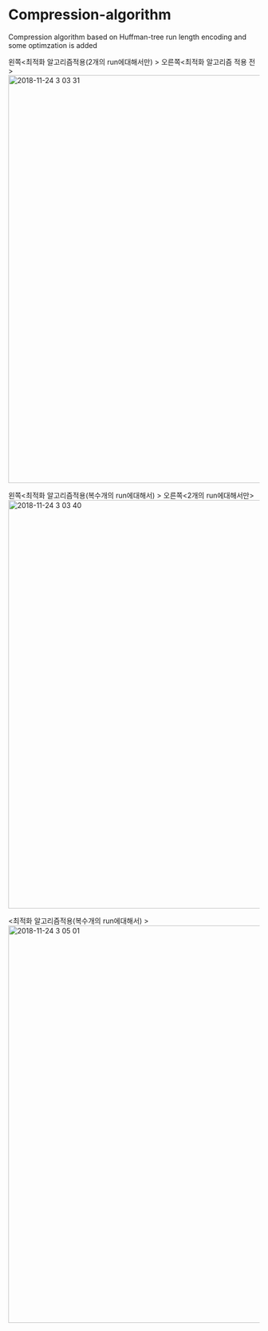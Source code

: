# Compression-algorithm
Compression algorithm based on Huffman-tree run length encoding and some optimzation is added

왼쪽<최적화 알고리즘적용(2개의 run에대해서만) > 오른쪽<최적화 알고리즘 적용 전>
<img width="816" alt="2018-11-24 3 03 31" src="https://user-images.githubusercontent.com/12508269/48956389-1918f900-ef96-11e8-9975-809faea9dab8.png">

왼쪽<최적화 알고리즘적용(복수개의 run에대해서) > 오른쪽<2개의 run에대해서만>
<img width="817" alt="2018-11-24 3 03 40" src="https://user-images.githubusercontent.com/12508269/48956374-07cfec80-ef96-11e8-89f0-91094e627720.png">

<최적화 알고리즘적용(복수개의 run에대해서) > 
<img width="795" alt="2018-11-24 3 05 01" src="https://user-images.githubusercontent.com/12508269/48956370-0272a200-ef96-11e8-9b1e-9b1ec9d5816b.png">

